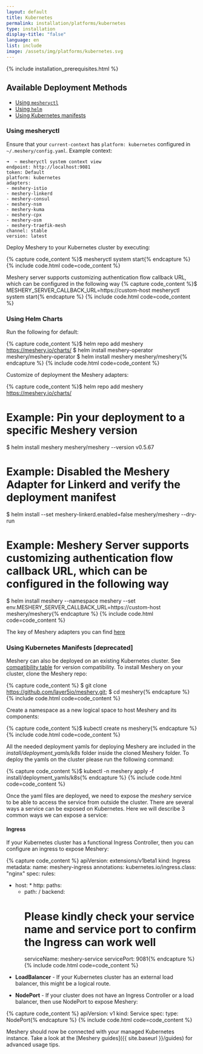 ```yaml
---
layout: default
title: Kubernetes
permalink: installation/platforms/kubernetes
type: installation
display-title: "false"
language: en
list: include
image: /assets/img/platforms/kubernetes.svg
---
```


{% include installation_prerequisites.html %}

## Available Deployment Methods

- [Using `mesheryctl`](#using-mesheryctl)
- [Using `helm`](#using-helm-charts)
- [Using Kubernetes manifests](#using-kubernetes-manifests)

### **Using mesheryctl**
Ensure that your `current-context` has `platform: kubernetes` configured in `~/.meshery/config.yaml`. Example context:

```
➜  ~ mesheryctl system context view
endpoint: http://localhost:9081
token: Default
platform: kubernetes
adapters:
- meshery-istio
- meshery-linkerd
- meshery-consul
- meshery-nsm
- meshery-kuma
- meshery-cpx
- meshery-osm
- meshery-traefik-mesh
channel: stable
version: latest
```

Deploy Meshery to your Kubernetes cluster by executing:

{% capture code_content %}$ mesheryctl system start{% endcapture %}
{% include code.html code=code_content %}

Meshery server supports customizing authentication flow callback URL, which can be configured in the following way
{% capture code_content %}$ MESHERY_SERVER_CALLBACK_URL=https://custom-host mesheryctl system start{% endcapture %}
{% include code.html code=code_content %}

### **Using Helm Charts**

Run the following for default:

{% capture code_content %}$ helm repo add meshery https://meshery.io/charts/
 $ helm install meshery-operator meshery/meshery-operator
 $ helm install meshery meshery/meshery{% endcapture %}
{% include code.html code=code_content %}

Customize of deployment the Meshery adapters:

{% capture code_content %}$ helm repo add meshery https://meshery.io/charts/

 # Example: Pin your deployment to a specific Meshery version
 $ helm install meshery meshery/meshery --version v0.5.67

 # Example: Disabled the Meshery Adapter for Linkerd and verify the deployment manifest
 $ helm install --set meshery-linkerd.enabled=false meshery/meshery --dry-run

 # Example: Meshery Server supports customizing authentication flow callback URL, which can be configured in the following way
 $ helm install meshery --namespace meshery --set env.MESHERY_SERVER_CALLBACK_URL=https://custom-host meshery/meshery{% endcapture %}
{% include code.html code=code_content %}

The key of Meshery adapters you can find [here](https://artifacthub.io/packages/helm/meshery/meshery#values)

### **Using Kubernetes Manifests [deprecated]**
Meshery can also be deployed on an existing Kubernetes cluster. See [compatibility table](#compatibility-matrix) for version compatibility. To install Meshery on your cluster, clone the Meshery repo:

{% capture code_content %} $ git clone https://github.com/layer5io/meshery.git;
 $ cd meshery{% endcapture %}
{% include code.html code=code_content %}

Create a namespace as a new logical space to host Meshery and its components:

{% capture code_content %}$ kubectl create ns meshery{% endcapture %}
{% include code.html code=code_content %}

All the needed deployment yamls for deploying Meshery are included in the *install/deployment_yamls/k8s* folder inside the cloned Meshery folder. To deploy the yamls on the cluster please run the following command:

{% capture code_content %}$ kubectl -n meshery apply -f install/deployment_yamls/k8s{% endcapture %}
{% include code.html code=code_content %}

Once the yaml files are deployed, we need to expose the *meshery* service to be able to access the service from outside the cluster. There are several ways a service can be exposed on Kubernetes. Here we will describe 3 common ways we can expose a service:

#### **Ingress**

If your Kubernetes cluster has a functional Ingress Controller, then you can configure an ingress to expose Meshery:

{% capture code_content %} apiVersion: extensions/v1beta1
 kind: Ingress
 metadata:
 name: meshery-ingress
 annotations:
     kubernetes.io/ingress.class: "nginx"
 spec:
 rules:
 - host: *
     http:
     paths:
     - path: /
         backend:
        # Please kindly check your service name and service port to confirm the Ingress can work well
         serviceName: meshery-service
         servicePort: 9081{% endcapture %}
{% include code.html code=code_content %}

* **LoadBalancer** - If your Kubernetes cluster has an external load balancer, this might be a logical route.

* **NodePort** - If your cluster does not have an Ingress Controller or a load balancer, then use NodePort to expose Meshery:

{% capture code_content %} apiVersion: v1
 kind: Service
 spec:
     type: NodePort{% endcapture %}
{% include code.html code=code_content %}

Meshery should now be connected with your managed Kubernetes instance. Take a look at the [Meshery guides]({{ site.baseurl }}/guides) for advanced usage tips.
